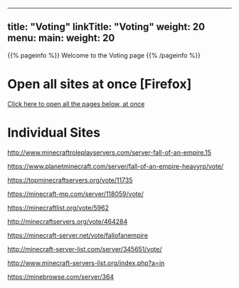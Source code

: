 
---
title: "Voting"
linkTitle: "Voting"
weight: 20
menu:
  main:
    weight: 20
---

{{% pageinfo %}}
Welcome to the Voting page
{{% /pageinfo %}}

# Open all sites at once [Firefox]

<a href="#" onclick="
window.open('http://www.minecraftroleplayservers.com/server-fall-of-an-empire.15');
window.open('https://www.planetminecraft.com/server/fall-of-an-empire-heavyrp/vote/');
window.open('https://minecraft-mp.com/server/118059/vote/');
window.open('https://minecraftlist.org/vote/5962');
window.open('http://minecraftservers.org/vote/464284');
window.open('https://minecraft-server.net/vote/fallofanempire');
window.open('http://minecraft-server-list.com/server/345651/vote/');
window.open('http://www.minecraft-servers-list.org/index.php?a=in');
window.open('https://minebrowse.com/server/364');
window.open('https://topminecraftservers.org/vote/11735');
">Click here to open all the pages below, at once</a>

# Individual Sites

http://www.minecraftroleplayservers.com/server-fall-of-an-empire.15

https://www.planetminecraft.com/server/fall-of-an-empire-heavyrp/vote/

https://topminecraftservers.org/vote/11735

https://minecraft-mp.com/server/118059/vote/

https://minecraftlist.org/vote/5962

http://minecraftservers.org/vote/464284

https://minecraft-server.net/vote/fallofanempire

http://minecraft-server-list.com/server/345651/vote/

http://www.minecraft-servers-list.org/index.php?a=in

https://minebrowse.com/server/364
